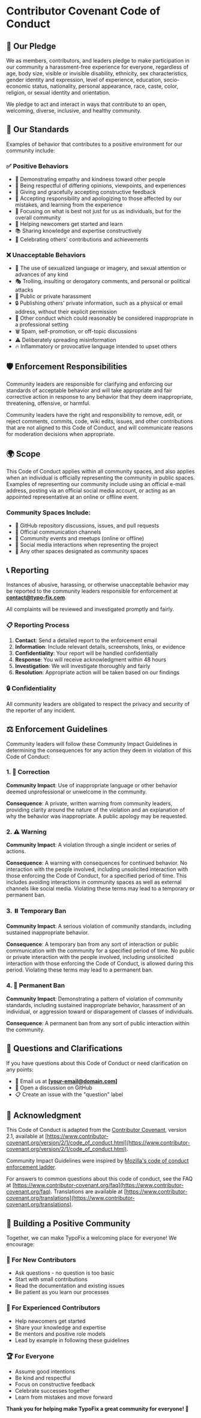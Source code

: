 ﻿# Contributor Covenant Code of Conduct

## 🤝 Our Pledge

We as members, contributors, and leaders pledge to make participation in our community a harassment-free experience for everyone, regardless of age, body size, visible or invisible disability, ethnicity, sex characteristics, gender identity and expression, level of experience, education, socio-economic status, nationality, personal appearance, race, caste, color, religion, or sexual identity and orientation.

We pledge to act and interact in ways that contribute to an open, welcoming, diverse, inclusive, and healthy community.

## 📜 Our Standards

Examples of behavior that contributes to a positive environment for our community include:

### ✅ Positive Behaviors
- 🤗 Demonstrating empathy and kindness toward other people
- 🎯 Being respectful of differing opinions, viewpoints, and experiences
- 💬 Giving and gracefully accepting constructive feedback
- 🙏 Accepting responsibility and apologizing to those affected by our mistakes, and learning from the experience
- 🌟 Focusing on what is best not just for us as individuals, but for the overall community
- 🚀 Helping newcomers get started and learn
- 📚 Sharing knowledge and expertise constructively
- 🎉 Celebrating others' contributions and achievements

### ❌ Unacceptable Behaviors
- 🚫 The use of sexualized language or imagery, and sexual attention or advances of any kind
- 🎭 Trolling, insulting or derogatory comments, and personal or political attacks
- 📢 Public or private harassment
- 🔒 Publishing others' private information, such as a physical or email address, without their explicit permission
- 💼 Other conduct which could reasonably be considered inappropriate in a professional setting
- 🗑️ Spam, self-promotion, or off-topic discussions
- ⚠️ Deliberately spreading misinformation
- 🔥 Inflammatory or provocative language intended to upset others

## 🛡️ Enforcement Responsibilities

Community leaders are responsible for clarifying and enforcing our standards of acceptable behavior and will take appropriate and fair corrective action in response to any behavior that they deem inappropriate, threatening, offensive, or harmful.

Community leaders have the right and responsibility to remove, edit, or reject comments, commits, code, wiki edits, issues, and other contributions that are not aligned to this Code of Conduct, and will communicate reasons for moderation decisions when appropriate.

## 🌍 Scope

This Code of Conduct applies within all community spaces, and also applies when an individual is officially representing the community in public spaces. Examples of representing our community include using an official e-mail address, posting via an official social media account, or acting as an appointed representative at an online or offline event.

### Community Spaces Include:
- 💬 GitHub repository discussions, issues, and pull requests
- 📧 Official communication channels
- 🎤 Community events and meetups (online or offline)
- 📱 Social media interactions when representing the project
- 🔗 Any other spaces designated as community spaces

## 📞 Reporting

Instances of abusive, harassing, or otherwise unacceptable behavior may be reported to the community leaders responsible for enforcement at **contact@typo-fix.com**.

All complaints will be reviewed and investigated promptly and fairly.

### 📋 Reporting Process
1. **Contact**: Send a detailed report to the enforcement email
2. **Information**: Include relevant details, screenshots, links, or evidence
3. **Confidentiality**: Your report will be handled confidentially
4. **Response**: You will receive acknowledgment within 48 hours
5. **Investigation**: We will investigate thoroughly and fairly
6. **Resolution**: Appropriate action will be taken based on our findings

### 🔒 Confidentiality
All community leaders are obligated to respect the privacy and security of the reporter of any incident.

## ⚖️ Enforcement Guidelines

Community leaders will follow these Community Impact Guidelines in determining the consequences for any action they deem in violation of this Code of Conduct:

### 1. 📝 Correction
**Community Impact**: Use of inappropriate language or other behavior deemed unprofessional or unwelcome in the community.

**Consequence**: A private, written warning from community leaders, providing clarity around the nature of the violation and an explanation of why the behavior was inappropriate. A public apology may be requested.

### 2. ⚠️ Warning
**Community Impact**: A violation through a single incident or series of actions.

**Consequence**: A warning with consequences for continued behavior. No interaction with the people involved, including unsolicited interaction with those enforcing the Code of Conduct, for a specified period of time. This includes avoiding interactions in community spaces as well as external channels like social media. Violating these terms may lead to a temporary or permanent ban.

### 3. ⏸️ Temporary Ban
**Community Impact**: A serious violation of community standards, including sustained inappropriate behavior.

**Consequence**: A temporary ban from any sort of interaction or public communication with the community for a specified period of time. No public or private interaction with the people involved, including unsolicited interaction with those enforcing the Code of Conduct, is allowed during this period. Violating these terms may lead to a permanent ban.

### 4. 🚫 Permanent Ban
**Community Impact**: Demonstrating a pattern of violation of community standards, including sustained inappropriate behavior, harassment of an individual, or aggression toward or disparagement of classes of individuals.

**Consequence**: A permanent ban from any sort of public interaction within the community.

## 🤔 Questions and Clarifications

If you have questions about this Code of Conduct or need clarification on any points:

- 📧 Email us at **[your-email@domain.com]**
- 💬 Open a discussion on GitHub
- 📋 Create an issue with the "question" label

## 🙏 Acknowledgment

This Code of Conduct is adapted from the [Contributor Covenant](https://www.contributor-covenant.org), version 2.1, available at [https://www.contributor-covenant.org/version/2/1/code_of_conduct.html](https://www.contributor-covenant.org/version/2/1/code_of_conduct.html).

Community Impact Guidelines were inspired by [Mozilla's code of conduct enforcement ladder](https://github.com/mozilla/diversity).

For answers to common questions about this code of conduct, see the FAQ at [https://www.contributor-covenant.org/faq](https://www.contributor-covenant.org/faq). Translations are available at [https://www.contributor-covenant.org/translations](https://www.contributor-covenant.org/translations).

## 🌟 Building a Positive Community

Together, we can make TypoFix a welcoming place for everyone! We encourage:

### 🚀 For New Contributors
- Ask questions - no question is too basic
- Start with small contributions
- Read the documentation and existing issues
- Be patient as you learn our processes

### 🎯 For Experienced Contributors
- Help newcomers get started
- Share your knowledge and expertise
- Be mentors and positive role models
- Lead by example in following these guidelines

### 🏆 For Everyone
- Assume good intentions
- Be kind and respectful
- Focus on constructive feedback
- Celebrate successes together
- Learn from mistakes and move forward

**Thank you for helping make TypoFix a great community for everyone! 🎉**
